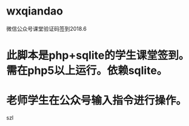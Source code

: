 # wxqiandao
微信公众号课堂验证码签到2018.6
# 此脚本是php+sqlite的学生课堂签到。需在php5以上运行。依赖sqlite。

# 老师学生在公众号输入指令进行操作。

szl
